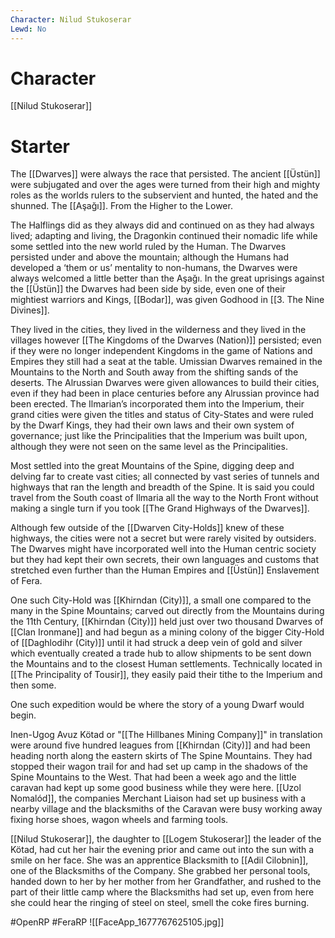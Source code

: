 ```yaml
---
Character: Nilud Stukoserar
Lewd: No
---
```

# Character
[[Nilud Stukoserar]]

# Starter
The [[Dwarves]] were always the race that persisted. The ancient [[Üstün]] were subjugated and over the ages were turned from their high and mighty roles as the worlds rulers to the subservient and hunted, the hated and the shunned. The [[Aşağı]]. From the Higher to the Lower.

The Halflings did as they always did and continued on as they had always lived; adapting and living, the Dragonkin continued their nomadic life while some settled into the new world ruled by the Human. The Dwarves persisted under and above the mountain; although the Humans had developed a ‘them or us’ mentality to non-humans, the Dwarves were always welcomed a little better than the Aşağı. In the great uprisings against the [[Üstün]] the Dwarves had been side by side, even one of their mightiest warriors and Kings, [[Bodar]], was given Godhood in [[3. The Nine Divines]].

They lived in the cities, they lived in the wilderness and they lived in the villages however [[The Kingdoms of the Dwarves (Nation)]] persisted; even if they were no longer independent Kingdoms in the game of Nations and Empires they still had a seat at the table. Umissian Dwarves remained in the Mountains to the North and South away from the shifting sands of the deserts. The Alrussian Dwarves were given allowances to build their cities,  even if they had been in place centuries before any Alrussian province had been erected. The Ilmarian’s incorporated them into the Imperium, their grand cities were given the titles and status of City-States and were ruled by the Dwarf Kings, they had their own laws and their own system of governance; just like the Principalities that the Imperium was built upon, although they were not seen on the same level as the Principalities.

Most settled into the great Mountains of the Spine, digging deep and delving far to create vast cities; all connected by vast series of tunnels and highways that ran the length and breadth of the Spine. It is said you could travel from the South coast of Ilmaria all the way to the North Front without making a single turn if you took [[The Grand Highways of the Dwarves]].

Although few outside of the [[Dwarven City-Holds]] knew of these highways, the cities were not a secret but were rarely visited by outsiders. The Dwarves might have incorporated well into the Human centric society but they had kept their own secrets, their own languages and customs that stretched even further than the Human Empires and [[Üstün]] Enslavement of Fera.

One such City-Hold was [[Khirndan (City)]], a small one compared to the many in the Spine Mountains; carved out directly from the Mountains during the 11th Century, [[Khirndan (City)]] held just over two thousand Dwarves of [[Clan Ironmane]] and had begun as a mining colony of the bigger City-Hold of [[Daghlodihr (City)]] until it had struck a deep vein of gold and silver which eventually created a trade hub to allow shipments to be sent down the Mountains and to the closest Human settlements. Technically located in [[The Principality of Tousir]], they easily paid their tithe to the Imperium and then some.

One such expedition would be where the story of a young Dwarf would begin. 

Inen-Ugog Avuz Kötad or "[[The Hillbanes Mining Company]]" in translation were around five hundred leagues from [[Khirndan (City)]] and had been heading north along the eastern skirts of The Spine Mountains. They had stopped their wagon trail for and had set up camp in the shadows of the Spine Mountains to the West. That had been a week ago and the little caravan had kept up some good business while they were here. [[Uzol Nomalód]], the companies Merchant Liaison had set up business with a nearby village and the blacksmiths of the Caravan were busy working away fixing horse shoes, wagon wheels and farming tools.

[[Nilud Stukoserar]], the daughter to [[Logem Stukoserar]] the leader of the Kötad, had cut her hair the evening prior and came out into the sun with a smile on her face. She was an apprentice Blacksmith to [[Adil Cilobnin]], one of the Blacksmiths of the Company. She grabbed her personal tools, handed down  to her by her mother from her Grandfather, and rushed to the part of their little camp where the Blacksmiths had set up, even from here she could hear the ringing of steel on steel, smell the coke fires burning.  

#OpenRP #FeraRP
![[FaceApp_1677767625105.jpg]]
